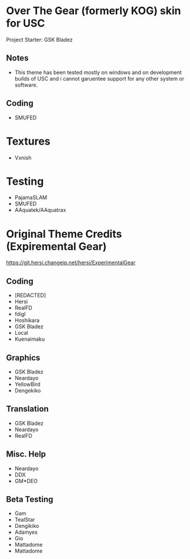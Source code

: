 # Over The Gear (formerly KOG) skin for USC 
Project Starter: GSK Bladez
## Notes
- This theme has been tested mostly on windows and on development builds of USC and i cannot garuentee support for any other system or software.

## Coding
- SMUFED

# Textures
- Vxnish

# Testing
- PajamaSLAM
- SMUFED
- AAquatek/AAquatrax

# Original Theme Credits (Expiremental Gear)
https://git.hersi.changeip.net/hersi/ExperimentalGear

## Coding
- [REDACTED]
- Hersi
- RealFD
- fdigl
- Hoshikara
- GSK Bladez
- Local
- Kuenaimaku

## Graphics
- GSK Bladez
- Neardayo
- YellowBird
- Dengekiko

## Translation
- GSK Bladez
- Neardayo
- RealFD

## Misc. Help
- Neardayo
- DDX
- GM*DEO

## Beta Testing
- Gam
- TealStar
- Dengikiko
- Adamyes
- Gio
- Mattadome
- Mattadome


